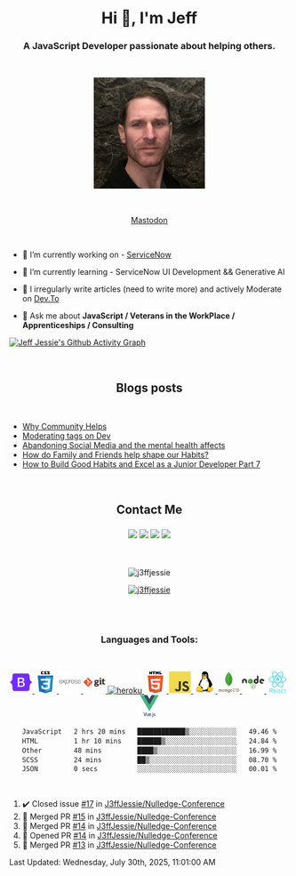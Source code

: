 <h1 align="center">Hi 👋, I'm Jeff</h1>
<h3 align="center">A JavaScript Developer passionate about helping others.</h3>
<br>
<p align="center"><img src="https://github.com/J3ffJessie/J3ffJessie/blob/main/profile.png"alt="Profile Photo" width=200px height=200px/></p>

<br>
<p align='center'> <a rel="me" href="https://hachyderm.io/@J3Dev">Mastodon</a></p>

<br>

- 🔭 I’m currently working on - <a href="https://www.servicenow.com/">ServiceNow</a>

- 🌱 I’m currently learning - ServiceNow UI Development && Generative AI

- 📝 I irregularly write articles (need to write more) and actively Moderate on [Dev.To](https://dev.to/j3ffjessie)

- 💬 Ask me about **JavaScript / Veterans in the WorkPlace / Apprenticeships / Consulting**

[![Jeff Jessie's Github Activity Graph](https://github-readme-activity-graph.vercel.app/graph?username=j3ffjessie&theme=github-compact)](https://github.com/ashutosh00710/github-readme-activity-graph)

<br>

<h2 align="center"> Blogs posts </h2>
<br>

<!-- BLOG-POST-LIST:START -->
- [Why Community Helps](https://dev.to/j3ffjessie/why-community-helps-ji6)
- [Moderating tags on Dev](https://dev.to/j3ffjessie/moderating-tags-on-dev-23oo)
- [Abandoning Social Media and the mental health affects](https://dev.to/j3ffjessie/abandoning-social-media-and-the-mental-health-affects-1k3g)
- [How do Family and Friends help shape our Habits?](https://dev.to/j3ffjessie/how-do-family-and-friends-help-shape-our-habits-d9a)
- [How to Build Good Habits and Excel as a Junior Developer Part 7](https://dev.to/j3ffjessie/how-to-build-good-habits-and-excel-as-a-junior-developer-part-8-4jfc)
<!-- BLOG-POST-LIST:END -->

<br>
<h2 align="center">Contact Me</h2>
<h3 align="center">

<a href="https://www.twitter.com/j3ffjessie"><img src="https://img.shields.io/badge/twitter-%231DA1F2.svg?&style=for-the-badge&logo=twitter&logoColor=white" /></a>
<a href="http://linkedin.com/in/jeff-jessie-4b2323a9"><img src="https://img.shields.io/badge/linkedin-%230077B5.svg?&style=for-the-badge&logo=linkedin&logoColor=white" /></a>
<a href="https://github.com/J3ffJessie"><img src="https://img.shields.io/badge/github-%23100000.svg?&style=for-the-badge&logo=github&logoColor=white"/></a>
<a href="https://www.polywork.com/jeffjessie"><img src="https://img.shields.io/badge/Polywork-543DE0?style=for-the-badge&logo=polywork&logoColor=black"/></a>

</h3>

<br>

<p align="center"><img align="center" src="https://github-readme-streak-stats.herokuapp.com/?user=j3ffjessie&theme=tokyonight" alt="j3ffjessie" /></p>

<p align="center"> <a href="https://github.com/ryo-ma/github-profile-trophy"><img src="https://github-profile-trophy.vercel.app/?username=j3ffjessie&theme=nord&row=2&column=3" alt="j3ffjessie" /></a> </p>

<br>

<br>

<div align="center">

<h3 align="center">Languages and Tools:</h3>
<br>
<p align="center"> <a href="https://getbootstrap.com" target="_blank"> <img src="https://github.com/devicons/devicon/blob/master/icons/bootstrap/bootstrap-plain.svg" alt="bootstrap" width="40" height="40"/> </a>  <a href="https://www.w3schools.com/css/" target="_blank"> <img src="https://github.com/devicons/devicon/blob/master/icons/css3/css3-original-wordmark.svg" alt="css3" width="40" height="40"/> </a> <a href="https://expressjs.com" target="_blank"> <img src="https://github.com/devicons/devicon/blob/master/icons/express/express-original-wordmark.svg" alt="express" width="40" height="40"/> </a> <a href="https://git-scm.com/" target="_blank"> <img src="https://github.com/devicons/devicon/blob/master/icons/git/git-original-wordmark.svg" alt="git" width="40" height="40"/> </a> <a href="https://heroku.com" target="_blank"> <img src="https://www.vectorlogo.zone/logos/heroku/heroku-icon.svg" alt="heroku" width="40" height="40"/> </a> <a href="https://www.w3.org/html/" target="_blank"> <img src="https://github.com/devicons/devicon/blob/master/icons/html5/html5-original-wordmark.svg" alt="html5" width="40" height="40"/> </a> <a href="https://developer.mozilla.org/en-US/docs/Web/JavaScript" target="_blank"> <img src="https://github.com/devicons/devicon/blob/master/icons/javascript/javascript-original.svg" alt="javascript" width="40" height="40"/> </a> <a href="https://www.linux.org/" target="_blank"> <img src="https://github.com/devicons/devicon/blob/master/icons/linux/linux-original.svg" alt="linux" width="40" height="40"/> </a> <a href="https://www.mongodb.com/" target="_blank"> <img src="https://github.com/devicons/devicon/blob/master/icons/mongodb/mongodb-original-wordmark.svg" alt="mongodb" width="40" height="40"/> </a> <a href="https://nodejs.org" target="_blank"> <img src="https://github.com/devicons/devicon/blob/master/icons/nodejs/nodejs-original-wordmark.svg" alt="nodejs" width="40" height="40"/> </a> <a href="https://reactjs.org/" target="_blank"> <img src="https://github.com/devicons/devicon/blob/master/icons/react/react-original-wordmark.svg" alt="react" width="40" height="40"/> </a> <a href="https://www.vuejs.org" target="blank" ref="no-referrer"><img src= "https://github.com/devicons/devicon/blob/master/icons/vuejs/vuejs-original-wordmark.svg" alt="Vue Js" width="40" height="40"/></a> </p>

<!--START_SECTION:waka-->

```txt
JavaScript   2 hrs 20 mins   ████████████▒░░░░░░░░░░░░   49.46 %
HTML         1 hr 10 mins    ██████▒░░░░░░░░░░░░░░░░░░   24.84 %
Other        48 mins         ████▒░░░░░░░░░░░░░░░░░░░░   16.99 %
SCSS         24 mins         ██▒░░░░░░░░░░░░░░░░░░░░░░   08.70 %
JSON         0 secs          ░░░░░░░░░░░░░░░░░░░░░░░░░   00.01 %
```

<!--END_SECTION:waka-->

</div>

<br>

<!--RECENT_ACTIVITY:start-->

1. ✔️ Closed issue [#17](https://github.com/J3ffJessie/Nulledge-Conference/issues/17) in [J3ffJessie/Nulledge-Conference](https://github.com/J3ffJessie/Nulledge-Conference)
2. 🎉 Merged PR [#15](https://github.com/J3ffJessie/Nulledge-Conference/pull/15) in [J3ffJessie/Nulledge-Conference](https://github.com/J3ffJessie/Nulledge-Conference)
3. 🎉 Merged PR [#14](https://github.com/J3ffJessie/Nulledge-Conference/pull/14) in [J3ffJessie/Nulledge-Conference](https://github.com/J3ffJessie/Nulledge-Conference)
4. 💪 Opened PR [#14](https://github.com/J3ffJessie/Nulledge-Conference/pull/14) in [J3ffJessie/Nulledge-Conference](https://github.com/J3ffJessie/Nulledge-Conference)
5. 🎉 Merged PR [#13](https://github.com/J3ffJessie/Nulledge-Conference/pull/13) in [J3ffJessie/Nulledge-Conference](https://github.com/J3ffJessie/Nulledge-Conference)
<!--RECENT_ACTIVITY:end-->

<!--RECENT_ACTIVITY:last_update-->
Last Updated: Wednesday, July 30th, 2025, 11:01:00 AM
<!--RECENT_ACTIVITY:last_update_end-->
